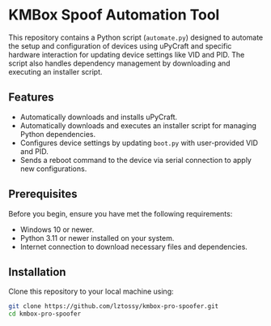 # KMBox Spoof Automation Tool

This repository contains a Python script (`automate.py`) designed to automate the setup and configuration of devices using uPyCraft and specific hardware interaction for updating device settings like VID and PID. The script also handles dependency management by downloading and executing an installer script.

## Features

- Automatically downloads and installs uPyCraft.
- Automatically downloads and executes an installer script for managing Python dependencies.
- Configures device settings by updating `boot.py` with user-provided VID and PID.
- Sends a reboot command to the device via serial connection to apply new configurations.

## Prerequisites

Before you begin, ensure you have met the following requirements:

- Windows 10 or newer.
- Python 3.11 or newer installed on your system.
- Internet connection to download necessary files and dependencies.

## Installation

Clone this repository to your local machine using:

```bash
git clone https://github.com/lztossy/kmbox-pro-spoofer.git
cd kmbox-pro-spoofer
